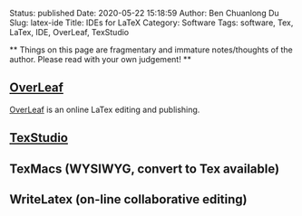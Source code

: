 Status: published
Date: 2020-05-22 15:18:59
Author: Ben Chuanlong Du
Slug: latex-ide
Title: IDEs for LaTeX
Category: Software
Tags: software, Tex, LaTex, IDE, OverLeaf, TexStudio

**
Things on this page are
fragmentary and immature notes/thoughts of the author.
Please read with your own judgement!
**

## [OverLeaf](https://www.overleaf.com/)

[OverLeaf](https://www.overleaf.com/)
is an online LaTex editing and publishing.

## [TexStudio](http://www.legendu.net/en/blog/texstudio-bravo)

## TexMacs (WYSIWYG, convert to Tex available)

## WriteLatex (on-line collaborative editing)

